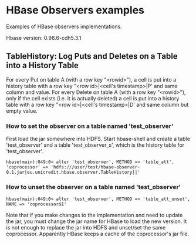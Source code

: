HBase Observers examples
========================

Examples of HBase observers implementations.

Hbase version: 0.98.6-cdh5.3.1

TableHistory: Log Puts and Deletes on a Table into a History Table
----------------------------------------------------
For every Put on table A (with a row key "\<rowid\>"), a cell is put into a history table with a row key "\<row id\>|\<cell's timestamp\>|P' and same column and value.
For every Delete on table A (with a row key "\<rowid\>"), only if the cell exists (i.e. it is actually deleted) a cell is put into a history table with a row key "\<row id\>|\<cell's timestamp\>|D' and same column but empty value.

### How to set the observer on a table named 'test_observer'

First load the jar somewhere into HDFS.
Start hbase-shell and create a table 'test_observer' and a table 'test_observer_s', which is the history table for 'test_observer'.

    hbase(main):049:0> alter 'test_observer', METHOD => 'table_att', 'coprocessor' => 'hdfs:///user/test/hbase-observer-0.1.jar|eu.unicredit.hbase.observer.TableHistory||'

### How to unset the observer on a table named 'test_observer'

    hbase(main):049:0> alter 'test_observer', METHOD => 'table_att_unset', NAME => 'coprocessor$1'
    
Note that if you make changes to the implementation and need to update the jar, you must change the jar name for HBase to load the new version. It is not enough to replace the jar into HDFS and unset/set the same coprocessor. Apparently HBase keeps a cache of the coprocessor's jar file.

